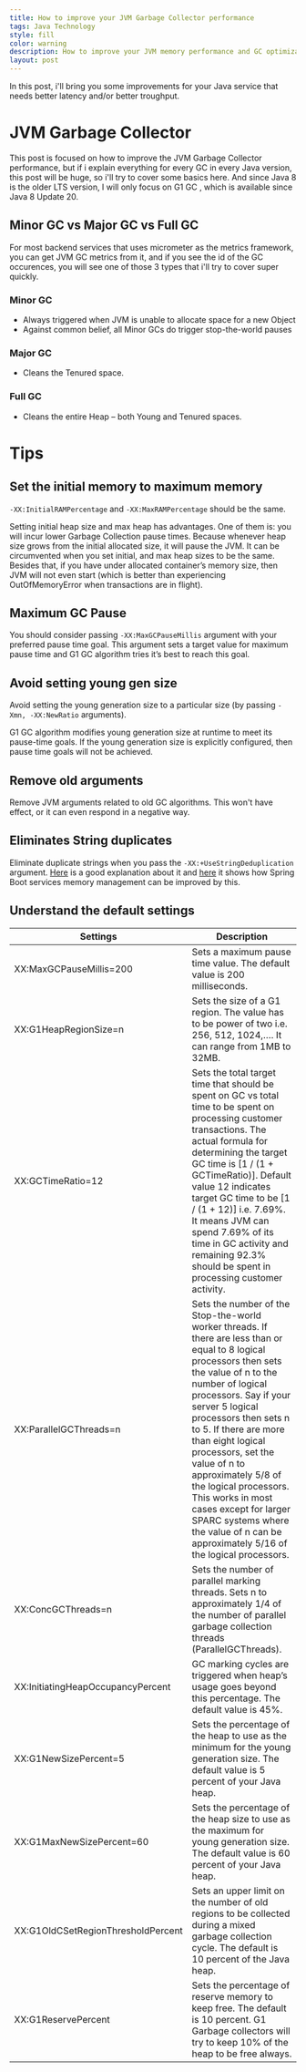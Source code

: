 ```yaml
---
title: How to improve your JVM Garbage Collector performance
tags: Java Technology
style: fill
color: warning
description: How to improve your JVM memory performance and GC optimization in cold starts
layout: post
---
```


In this post, i'll bring you some improvements for your Java service that needs better latency and/or better troughput.

# JVM Garbage Collector

This post is focused on how to improve the JVM Garbage Collector performance, but if i explain everything for every GC in every Java version, this post will be huge, so i'll try to cover some basics here. And since Java 8 is the older LTS version, I will only focus on G1 GC , which is available since Java 8 Update 20.

## Minor GC vs Major GC vs Full GC

For most backend services that uses micrometer as the metrics framework, you can get JVM GC metrics from it, and if you see the id of the GC occurences, you will see one of those 3 types that i'll try to cover super quickly.

### Minor GC

- Always triggered when JVM is unable to allocate space for a new Object
- Against common belief, all Minor GCs do trigger stop-the-world pauses

### Major GC

- Cleans the Tenured space.


### Full GC

- Cleans the entire Heap – both Young and Tenured spaces.

# Tips

## Set the initial memory to maximum memory

`-XX:InitialRAMPercentage` and `-XX:MaxRAMPercentage` should be the same.

Setting initial heap size and max heap has advantages. One of them is: you will incur lower Garbage Collection pause times. Because whenever heap size grows from the initial allocated size, it will pause the JVM. It can be circumvented when you set initial, and max heap sizes to be the same. Besides that, if you have under allocated container’s memory size, then JVM will not even start (which is better than experiencing OutOfMemoryError when transactions are in flight).

## Maximum GC Pause

You should consider passing `-XX:MaxGCPauseMillis` argument with your preferred pause time goal. This argument sets a target value for maximum pause time and G1 GC algorithm tries it’s best to reach this goal.

## Avoid setting young gen size

Avoid setting the young generation size to a particular size (by passing `-Xmn, -XX:NewRatio` arguments). 

G1 GC algorithm modifies young generation size at runtime to meet its pause-time goals. If the young generation size is explicitly configured, then pause time goals will not be achieved.

## Remove old arguments

Remove JVM arguments related to old GC algorithms. This won't have effect, or it can even respond in a negative way.

## Eliminates String duplicates

Eliminate duplicate strings when you pass the `-XX:+UseStringDeduplication` argument. [Here](http://java-performance.info/java-string-deduplication/) is a good explanation about it and [here](https://dzone.com/articles/memory-wasted-by-spring-boot-application) it shows how Spring Boot services memory management can be improved by this.

## Understand the default settings

| Settings                | Description |
|-------------------------|-------------|
| XX:MaxGCPauseMillis=200 | Sets a maximum pause time value. The default value is 200 milliseconds. |
| XX:G1HeapRegionSize=n	 | Sets the size of a G1 region. The value has to be power of two i.e. 256, 512, 1024,…. It can range from 1MB to 32MB.|
| XX:GCTimeRatio=12	     | Sets the total target time that should be spent on GC vs total time to be spent on processing customer transactions. The actual formula for determining the target GC time is [1 / (1 + GCTimeRatio)]. Default value 12 indicates target GC time to be [1 / (1 + 12)] i.e. 7.69%. It means JVM can spend 7.69% of its time in GC activity and remaining 92.3% should be spent in processing customer activity.|
| XX:ParallelGCThreads=n  | Sets the number of the Stop-the-world worker threads. If there are less than or equal to 8 logical processors then sets the value of n to the number of logical processors. Say if your server 5 logical processors then sets n to 5. If there are more than eight logical processors, set the value of n to approximately 5/8 of the logical processors. This works in most cases except for larger SPARC systems where the value of n can be approximately 5/16 of the logical processors.|
| XX:ConcGCThreads=n	 | Sets the number of parallel marking threads. Sets n to approximately 1/4 of the number of parallel garbage collection threads (ParallelGCThreads).|
| XX:InitiatingHeapOccupancyPercent| GC marking cycles are triggered when heap’s usage goes beyond this percentage. The default value is 45%. |
| XX:G1NewSizePercent=5 | Sets the percentage of the heap to use as the minimum for the young generation size. The default value is 5 percent of your Java heap.|
| XX:G1MaxNewSizePercent=60 | Sets the percentage of the heap size to use as the maximum for young generation size. The default value is 60 percent of your Java heap. |
| XX:G1OldCSetRegionThresholdPercent | Sets an upper limit on the number of old regions to be collected during a mixed garbage collection cycle. The default is 10 percent of the Java heap. |
| XX:G1ReservePercent | Sets the percentage of reserve memory to keep free. The default is 10 percent. G1 Garbage collectors will try to keep 10% of the heap to be free always. |